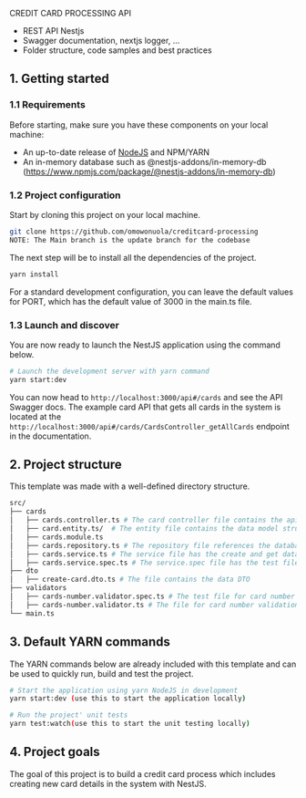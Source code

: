 CREDIT CARD PROCESSING API

- REST API Nestjs
- Swagger documentation, nextjs logger, ...
- Folder structure, code samples and best practices

## 1. Getting started

### 1.1 Requirements

Before starting, make sure you have these components on your local machine:

- An up-to-date release of [NodeJS](https://nodejs.org/) and NPM/YARN
- An in-memory database such as @nestjs-addons/in-memory-db (https://www.npmjs.com/package/@nestjs-addons/in-memory-db)

### 1.2 Project configuration

Start by cloning this project on your local machine.

``` sh
git clone https://github.com/omowonuola/creditcard-processing
NOTE: The Main branch is the update branch for the codebase
```

The next step will be to install all the dependencies of the project.

```sh
yarn install
```

For a standard development configuration, you can leave the default values for PORT, which has the default value of 3000 in the main.ts file.

### 1.3 Launch and discover

You are now ready to launch the NestJS application using the command below.

```sh
# Launch the development server with yarn command
yarn start:dev
```

You can now head to `http://localhost:3000/api#/cards` and see the API Swagger docs. The example card API that gets all cards in the system is located at the `http://localhost:3000/api#/cards/CardsController_getAllCards` endpoint in the documentation.

## 2. Project structure

This template was made with a well-defined directory structure.

```sh
src/
├── cards
│   ├── cards.controller.ts # The card controller file contains the api calls for creating new cards, getting all cards and getting card by card number
│   ├── card.entity.ts/  # The entity file contains the data model structure and type, it references to the in-memory-db-entity
│   ├── cards.module.ts
│   ├── cards.repository.ts # The repository file references the database
│   ├── cards.service.ts # The service file has the create and get database query
│   ├── cards.service.spec.ts # The service.spec file has the test file for the service functions
├── dto
│   ├── create-card.dto.ts # The file contains the data DTO
├── validators
│   ├── cards-number.validator.spec.ts # The test file for card number validator
│   ├── cards-number.validator.ts # The file for card number validation
└── main.ts
```

## 3. Default YARN commands

The YARN commands below are already included with this template and can be used to quickly run, build and test the project.

```sh
# Start the application using yarn NodeJS in development
yarn start:dev (use this to start the application locally)

# Run the project' unit tests
yarn test:watch(use this to start the unit testing locally)

```

## 4. Project goals

The goal of this project is to build a credit card process which includes creating new card details in the system with NestJS.


